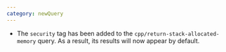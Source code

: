 ```yaml
---
category: newQuery
---
```

* The `security` tag has been added to the `cpp/return-stack-allocated-memory` query. As a result, its results will now appear by default.
